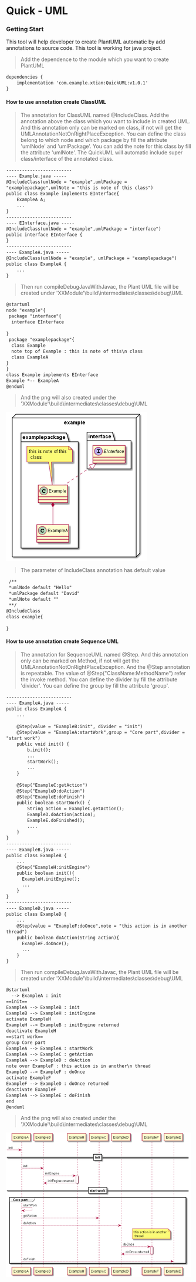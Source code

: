 # Quick - UML
### Getting Start
This tool will help developer to create PlantUML automatic by add annotations to source code. This tool is working for java project.
>Add the dependence to the module which you want to create PlantUML
~~~~
dependencies {
    implementation 'com.example.xtian:QuickUML:v1.0.1'
}
~~~~
#### How to use annotation create ClassUML 
>The annotation for ClassUML named @IncludeClass.
>Add the annotation above the class which you want to include in created UML.
>And this annotation only can be marked on class, if not will get the UMLAnnotationNotOnRightPlaceException.
>You can define the class belong to which node and which package by fill the attribute 'umlNode' and 'umlPackage'.
>You can add the note for this class by fill the attribute 'umlNote'.
>The QuickUML will automatic include super class/interface of the annotated class.
~~~
-------------------------
---- Example.java -----
@IncludeClass(umlNode = "example",umlPackage = "examplepackage",umlNote = "this is note of this class")
public class Example implements EInterface{
    ExampleA A;
    ...
}
-------------------------
---- EInterface.java -----
@IncludeClass(umlNode = "example",umlPackage = "interface")
public interface EInterface {
}
-------------------------
---- ExampleA.java -----
@IncludeClass(umlNode = "example", umlPackage = "examplepackage")
public class ExampleA {
    ...
}
~~~
>Then run compileDebugJavaWithJavac, the Plant UML file will be created under 'XXModule'\build\intermediates\classes\debug\UML
~~~
@startuml
node "example"{
 package "interface"{
  interface EInterface

}
 package "examplepackage"{
  class Example
  note top of Example : this is note of this\n class
  class ExampleA
}
}
class Example implements EInterface
Example *-- ExampleA
@enduml
~~~
>And the png will also created under the 'XXModule'\build\intermediates\classes\debug\UML

![avatar](https://github.com/tianxunaicaoke/UML--Creater/blob/master/UMLExample.png)


>The parameter of IncludeClass annotation has default value
~~~
 /**
 *umlNode default "Hello"
 *umlPackage default "David"
 *umlNote default ""
 **/
@IncludeClass
class example{

}
~~~
#### How to use annotation create Sequence UML
>The annotation for SequenceUML named @Step. 
>And this annotation only can be marked on Method, if not will get the UMLAnnotationNotOnRightPlaceException.
>And the @Step annotation is repeatable.
>The value of @Step("ClassName:MethodName") refer the invoke method.
>You can define the divider by fill the attribute 'divider'.
>You can define the group by fill the attribute 'group'. 
~~~
-------------------------
---- ExampleA.java -----
public class ExampleA {
    ...

    @Step(value = "ExampleB:init", divider = "init")
    @Step(value = "ExampleA:startWork",group = "Core part",divider = "start work")
    public void init() {
        b.init();
        ...
        startWork();
        ...
    }

    @Step("ExampleC:getAction")
    @Step("ExampleD:doAction")
    @Step("ExampleE:doFinish")
    public boolean startWork() {
        String action = ExampleC.getAction();
        ExampleD.doAction(action);
        ExampleE.doFinished();
        ....
    }
}
-------------------------
---- ExampleB.java -----
public class ExampleB {
    ...
    @Step("ExampleH:initEngine")
    public boolean init(){
      ExampleH.initEngine();
      ...
    }
}
-------------------------
---- ExampleD.java -----
public class ExampleD {
    ... 
    @Step(value = "ExampleF:doOnce",note = "this action is in another thread")
    public boolean doAction(String action){
      ExampleF.doOnce();
      ...
    }
}
~~~
>Then run compileDebugJavaWithJavac, the Plant UML file will be created under 'XXModule'\build\intermediates\classes\debug\UML
~~~
@startuml
  --> ExampleA : init
==init==
ExampleA --> ExampleB : init
ExampleB --> ExampleH : initEngine
activate ExampleH
ExampleH --> ExampleB : initEngine returned
deactivate ExampleH
==start work==
group Core part
ExampleA --> ExampleA : startWork
ExampleA --> ExampleC : getAction
ExampleA --> ExampleD : doAction
note over ExampleF : this action is in another\n thread 
ExampleD --> ExampleF : doOnce
activate ExampleF
ExampleF --> ExampleD : doOnce returned
deactivate ExampleF
ExampleA --> ExampleE : doFinish
end
@enduml
~~~
>And the png will also created under the 'XXModule'\build\intermediates\classes\debug\UML

![avatar](https://github.com/tianxunaicaoke/UML--Creater/blob/master/UMLSequenceExample.png)
